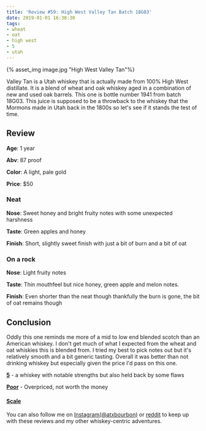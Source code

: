 ```yaml
---
title: 'Review #59: High West Valley Tan Batch 18G03'
date: 2019-01-01 16:38:30
tags:
- wheat
- oat
- high west
- 5
- utah
---
```


{% asset_img image.jpg "High West Valley Tan"%}

Valley Tan is a Utah whiskey that is actually made from 100% High West distillate. It is a blend of wheat and oak whiskey aged in a combination of new and used oak barrels. This one is bottle number 1941 from batch 18G03. This juice is supposed to be a throwback to the whiskey that the Mormons made in Utah back in the 1800s so let's see if it stands the test of time.

## Review
**Age**: 1 year

**Abv**: 87 proof

**Color**: A light, pale gold

**Price**: $50

### Neat
**Nose**: Sweet honey and bright fruity notes with some unexpected harshness

**Taste**: Green apples and honey

**Finish**: Short, slightly sweet finish with just a bit of burn and a bit of oat

### On a rock
**Nose**: Light fruity notes

**Taste**: Thin mouthfeel but nice honey, green apple and melon notes.

**Finish**: Even shorter than the neat though thankfully the burn is gone, the bit of oat remains though

## Conclusion
Oddly this one reminds me more of a mid to low end blended scotch than an American whiskey. I don't get much of what I expected from the wheat and oat whiskies this is blended from. I tried my best to pick notes out but it's relatively smooth and a bit generic tasting. Overall it was better than not drinking whiskey but especially given the price I'd pass on this one.

[**5**](https://atxbourbon.com/tags/5/) - a whiskey with notable strengths but also held back by some flaws

[**Poor**](https://atxbourbon.com/tags/poor-value/) - Overpriced, not worth the money

#### [Scale](http://atxbourbon.com/Scale/)

You can also follow me on [Instagram(@atxbourbon)](https://www.instagram.com/atxbourbon/) or [reddit](https://www.reddit.com/r/scottmotorraddrinks/) to keep up with these reviews and my other whiskey-centric adventures.
